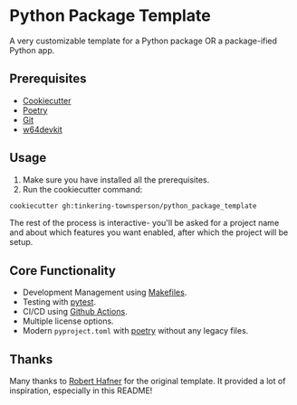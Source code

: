 # Python Package Template
 A very customizable template for a Python package OR a package-ified Python app.

## Prerequisites
- [Cookiecutter](https://www.cookiecutter.io/)
- [Poetry](https://python-poetry.org)
- [Git](https://git-scm.com)
- [w64devkit](https://github.com/skeeto/w64devkit)

## Usage
1. Make sure you have installed all the prerequisites.
2. Run the cookiecutter command:
```bash
cookiecutter gh:tinkering-townsperson/python_package_template
```
The rest of the process is interactive- you'll be asked for a project name and about which features you want enabled, after which the project will be setup.

## Core Functionality

- Development Management using [Makefiles](https://www.gnu.org/software/make/manual/html_node/Introduction.html).
- Testing with [pytest](https://docs.pytest.org/en/7.2.x/).
- CI/CD using [Github Actions](https://docs.github.com/en/actions).
- Multiple license options.
- Modern `pyproject.toml` with [poetry](https://python-poetry.org) without any legacy files.


## Thanks
Many thanks to [Robert Hafner](https://github.com/tedivm) for the original template. It provided a lot of inspiration, especially in this README!
